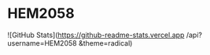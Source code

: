 # HEM2058
![GitHub Stats](https://github-readme-stats.vercel.app /api?username=HEM2058 &theme=radical)
